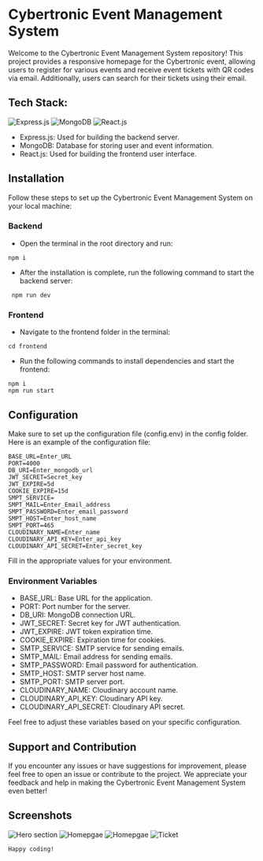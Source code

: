 # Cybertronic Event Management System
Welcome to the Cybertronic Event Management System repository! This project provides a responsive homepage for the Cybertronic event, allowing users to register for various events and receive event tickets with QR codes via email. Additionally, users can search for their tickets using their email.

## Tech Stack:
![Express.js](https://img.shields.io/badge/Express.js-^4.17.1-blue)
![MongoDB](https://img.shields.io/badge/Mongoose-^5.13.5-green)
![React.js](https://img.shields.io/badge/React.js-^18.2.0-blue)
- Express.js: Used for building the backend server.
- MongoDB: Database for storing user and event information.
- React.js: Used for building the frontend user interface.


## Installation
Follow these steps to set up the Cybertronic Event Management System on your local machine:

### Backend
- Open the terminal in the root directory and run: 
```
npm i
```
- After the installation is complete, run the following command to start the backend server: 
```
 npm run dev 
 ```

### Frontend
- Navigate to the frontend folder in the terminal: 
``` 
cd frontend
```
- Run the following commands to install dependencies and start the frontend: 

```
npm i
npm run start 
```

## Configuration
Make sure to set up the configuration file (config.env) in the config folder. Here is an example of the configuration file:
```
BASE_URL=Enter_URL
PORT=4000
DB_URI=Enter_mongodb_url
JWT_SECRET=Secret_key
JWT_EXPIRE=5d
COOKIE_EXPIRE=15d
SMPT_SERVICE=
SMPT_MAIL=Enter_Email_address
SMPT_PASSWORD=Enter_email_password
SMPT_HOST=Enter_host_name
SMPT_PORT=465
CLOUDINARY_NAME=Enter_name
CLOUDINARY_API_KEY=Enter_api_key
CLOUDINARY_API_SECRET=Enter_secret_key
```

Fill in the appropriate values for your environment.

### Environment Variables
- BASE_URL: Base URL for the application.
- PORT: Port number for the server.
- DB_URI: MongoDB connection URL.
- JWT_SECRET: Secret key for JWT authentication.
- JWT_EXPIRE: JWT token expiration time.
- COOKIE_EXPIRE: Expiration time for cookies.
- SMTP_SERVICE: SMTP service for sending emails.
- SMTP_MAIL: Email address for sending emails.
- SMTP_PASSWORD: Email password for authentication.
- SMTP_HOST: SMTP server host name.
- SMTP_PORT: SMTP server port.
- CLOUDINARY_NAME: Cloudinary account name.
- CLOUDINARY_API_KEY: Cloudinary API key.
- CLOUDINARY_API_SECRET: Cloudinary API secret.

Feel free to adjust these variables based on your specific configuration.

## Support and Contribution
If you encounter any issues or have suggestions for improvement, please feel free to open an issue or contribute to the project. We appreciate your feedback and help in making the Cybertronic Event Management System even better!

## Screenshots
![Hero section]('https://github.com/iodump01/cybertronic-landing-page/blob/a0d660a83b67e1974bf774a395e1feb0d80e296b/screenshots/1.png')
![Homepgae]('https://github.com/iodump01/cybertronic-landing-page/blob/a0d660a83b67e1974bf774a395e1feb0d80e296b/screenshots/2.png')
![Homepgae]('https://github.com/iodump01/cybertronic-landing-page/blob/a0d660a83b67e1974bf774a395e1feb0d80e296b/screenshots/3.png')
![Ticket]('https://github.com/iodump01/cybertronic-landing-page/blob/a0d660a83b67e1974bf774a395e1feb0d80e296b/screenshots/4.png')


`Happy coding!`
